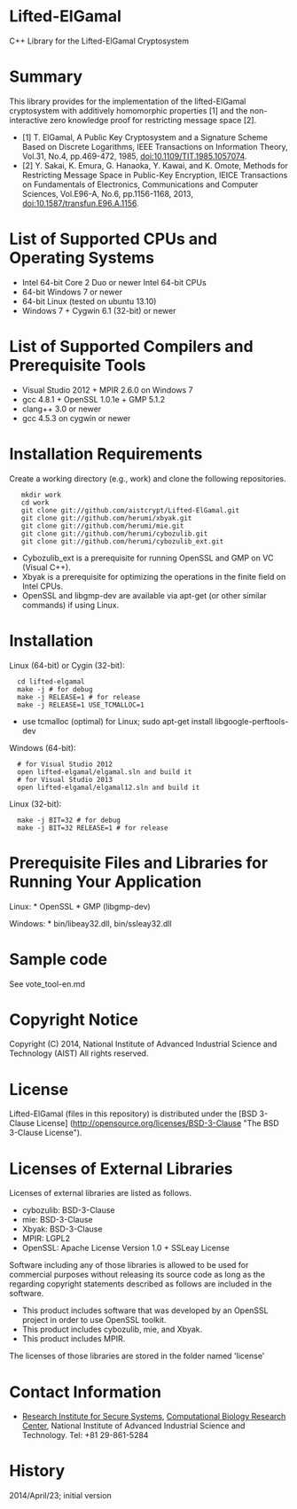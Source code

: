 # **Lifted-ElGamal**

C++ Library for the Lifted-ElGamal Cryptosystem

# Summary
This library provides for the implementation of the lifted-ElGamal cryptosystem with additively homomorphic properties [1] and the non-interactive zero knowledge proof for restricting message space [2].

* [1] T. ElGamal, A Public Key Cryptosystem and a Signature Scheme Based on Discrete Logarithms, IEEE Transactions on Information Theory, Vol.31, No.4, pp.469-472, 1985, [doi:10.1109/TIT.1985.1057074](http://dx.doi.org/10.1109/TIT.1985.1057074).
* [2] Y. Sakai, K. Emura, G. Hanaoka, Y. Kawai, and K. Omote, Methods for Restricting Message Space in Public-Key Encryption, IEICE Transactions on Fundamentals of Electronics, Communications and Computer Sciences, Vol.E96-A, No.6, pp.1156-1168, 2013, [doi:10.1587/transfun.E96.A.1156](http://dx.doi.org/10.1587/transfun.E96.A.1156).

# List of Supported CPUs and Operating Systems

* Intel 64-bit Core 2 Duo or newer Intel 64-bit CPUs
* 64-bit Windows 7 or newer
* 64-bit Linux (tested on ubuntu 13.10)
* Windows 7 + Cygwin 6.1 (32-bit) or newer

# List of Supported Compilers and Prerequisite Tools
* Visual Studio 2012 + MPIR 2.6.0 on Windows 7
* gcc 4.8.1 + OpenSSL 1.0.1e + GMP 5.1.2
* clang++ 3.0 or newer
* gcc 4.5.3 on cygwin or newer

# Installation Requirements

Create a working directory (e.g., work) and clone the following repositories.

       mkdir work
       cd work
       git clone git://github.com/aistcrypt/Lifted-ElGamal.git
       git clone git://github.com/herumi/xbyak.git
       git clone git://github.com/herumi/mie.git
       git clone git://github.com/herumi/cybozulib.git
       git clone git://github.com/herumi/cybozulib_ext.git

* Cybozulib_ext is a prerequisite for running OpenSSL and GMP on VC (Visual C++).
* Xbyak is a prerequisite for optimizing the operations in the finite field on Intel CPUs.
* OpenSSL and libgmp-dev are available via apt-get (or other similar commands) if using Linux.

# Installation
Linux (64-bit) or Cygin (32-bit):

      cd lifted-elgamal
      make -j # for debug
      make -j RELEASE=1 # for release
      make -j RELEASE=1 USE_TCMALLOC=1

* use tcmalloc (optimal) for Linux; sudo apt-get install libgoogle-perftools-dev

Windows (64-bit):

      # for Visual Studio 2012
      open lifted-elgamal/elgamal.sln and build it
      # for Visual Studio 2013
      open lifted-elgamal/elgamal12.sln and build it

Linux (32-bit):

      make -j BIT=32 # for debug
      make -j BIT=32 RELEASE=1 # for release

# Prerequisite Files and Libraries for Running Your Application

Linux:
	* OpenSSL
	* GMP (libgmp-dev)

Windows:
	* bin/libeay32.dll, bin/ssleay32.dll

# Sample code
See vote_tool-en.md

# Copyright Notice

Copyright (C) 2014, National Institute of Advanced Industrial Science and Technology (AIST)
All rights reserved.

# License

Lifted-ElGamal (files in this repository) is distributed under the [BSD 3-Clause License] (http://opensource.org/licenses/BSD-3-Clause "The BSD 3-Clause License").

# Licenses of External Libraries

Licenses of external libraries are listed as follows.

* cybozulib: BSD-3-Clause
* mie: BSD-3-Clause
* Xbyak: BSD-3-Clause
* MPIR: LGPL2
* OpenSSL: Apache License Version 1.0 + SSLeay License

Software including any of those libraries is allowed to be used for commercial purposes without releasing its source code as long as the regarding copyright statements described as follows are included in the software.

* This product includes software that was developed by an OpenSSL project in order to use OpenSSL toolkit.
* This product includes cybozulib, mie, and Xbyak.
* This product includes MPIR.

The licenses of those libraries are stored in the folder named 'license'

# Contact Information

* [Research Institute for Secure Systems](https://www.risec.aist.go.jp/index-en.html "RISEC"), [Computational Biology Research Center](http://www.cbrc.jp/index.html "CBRC"), National Institute of Advanced Industrial Science and Technology. Tel: +81 29-861-5284

# History

2014/April/23; initial version
